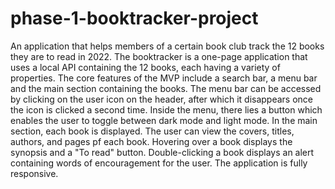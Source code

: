 # phase-1-booktracker-project
An application that helps members of a certain book club track the 12 books they are to read in 2022.
The booktracker is a one-page application that uses a local API containing the 12 books, each having a variety of properties. The core features of the MVP include a search bar, a menu bar and the main section containing the books. 
The menu bar can be accessed by clicking on the user icon on the header, after which it disappears once the icon is clicked a second time. Inside the menu, there lies a button which enables the user to toggle between dark mode and light mode.
In the main section, each book is displayed. The user can view the covers, titles, authors, and pages pf each book. Hovering over a book displays the synopsis and a "To read" button. Double-clicking a book displays an alert containing words of encouragement for the user.
The application is fully responsive.
